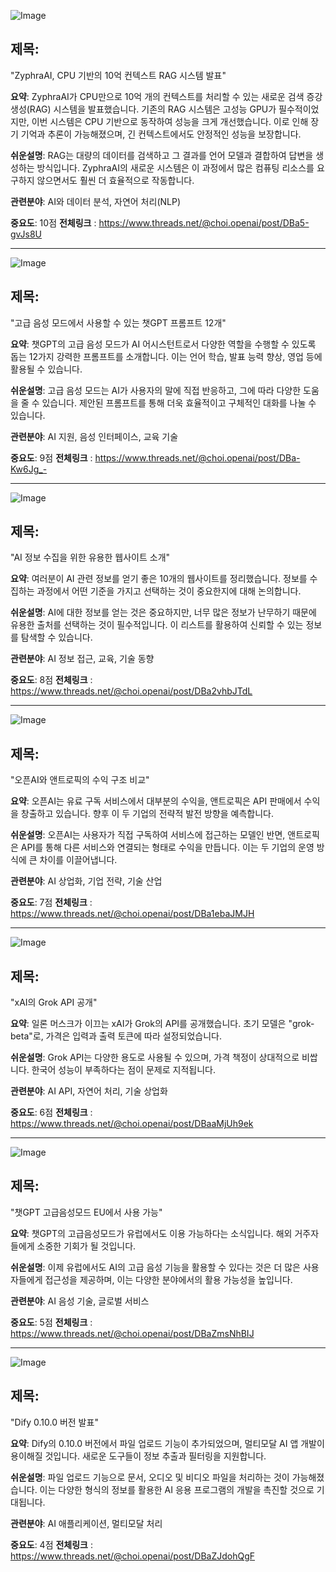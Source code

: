 ![Image](https://scontent-iad3-1.cdninstagram.com/v/t51.29350-15/464259477_862247849052900_4815882406760708241_n.jpg?_nc_cat=108&ccb=1-7&_nc_sid=18de74&_nc_ohc=xeui1J0JFvMQ7kNvgFCg5dl&_nc_zt=23&_nc_ht=scontent-iad3-1.cdninstagram.com&edm=ACx9VUEEAAAA&_nc_gid=AFFVgdOOUupfCFJHW_eRQBU&oh=00_AYC6lPqULJTqaAqbFzn6kFKAB1WRDUBvagLumU5xgMN9Ag&oe=671E0B87)

## 제목:
"ZyphraAI, CPU 기반의 10억 컨텍스트 RAG 시스템 발표"

**요약**:
ZyphraAI가 CPU만으로 10억 개의 컨텍스트를 처리할 수 있는 새로운 검색 증강 생성(RAG) 시스템을 발표했습니다. 기존의 RAG 시스템은 고성능 GPU가 필수적이었지만, 이번 시스템은 CPU 기반으로 동작하여 성능을 크게 개선했습니다. 이로 인해 장기 기억과 추론이 가능해졌으며, 긴 컨텍스트에서도 안정적인 성능을 보장합니다.

**쉬운설명**:
RAG는 대량의 데이터를 검색하고 그 결과를 언어 모델과 결합하여 답변을 생성하는 방식입니다. ZyphraAI의 새로운 시스템은 이 과정에서 많은 컴퓨팅 리소스를 요구하지 않으면서도 훨씬 더 효율적으로 작동합니다.

**관련분야**:
AI와 데이터 분석, 자연어 처리(NLP)

**중요도**: 10점
**전체링크** :  https://www.threads.net/@choi.openai/post/DBa5-gvJs8U

---

![Image](https://scontent-iad3-2.cdninstagram.com/v/t51.29350-15/464048415_860536696189564_7553918807320415183_n.jpg?_nc_cat=106&ccb=1-7&_nc_sid=18de74&_nc_ohc=NPJNIyOAhvEQ7kNvgEcjjDS&_nc_zt=23&_nc_ht=scontent-iad3-2.cdninstagram.com&edm=ACx9VUEEAAAA&_nc_gid=AFFVgdOOUupfCFJHW_eRQBU&oh=00_AYBdPuOiuCiM0zDVSKfY2pc6Pp32wVc1xqIv6XZyNaO4WA&oe=671DF522)

## 제목:
"고급 음성 모드에서 사용할 수 있는 챗GPT 프롬프트 12개"

**요약**:
챗GPT의 고급 음성 모드가 AI 어시스턴트로서 다양한 역할을 수행할 수 있도록 돕는 12가지 강력한 프롬프트를 소개합니다. 이는 언어 학습, 발표 능력 향상, 영업 등에 활용될 수 있습니다.

**쉬운설명**:
고급 음성 모드는 AI가 사용자의 말에 직접 반응하고, 그에 따라 다양한 도움을 줄 수 있습니다. 제안된 프롬프트를 통해 더욱 효율적이고 구체적인 대화를 나눌 수 있습니다.

**관련분야**:
AI 지원, 음성 인터페이스, 교육 기술

**중요도**: 9점
**전체링크** :  https://www.threads.net/@choi.openai/post/DBa-Kw6Jg_-

---

![Image](https://scontent-iad3-1.cdninstagram.com/v/t51.29350-15/463975623_2310943479243712_3182454549598094135_n.jpg?_nc_cat=107&ccb=1-7&_nc_sid=18de74&_nc_ohc=Ge76qW5MZKYQ7kNvgGnyhp-&_nc_zt=23&_nc_ht=scontent-iad3-1.cdninstagram.com&edm=ACx9VUEEAAAA&_nc_gid=AFFVgdOOUupfCFJHW_eRQBU&oh=00_AYDXiN2uIsXceYpfCXdDJLvossjC2BAAGplksLtIgLnmLw&oe=671DFB00)

## 제목:
"AI 정보 수집을 위한 유용한 웹사이트 소개"

**요약**:
여러분이 AI 관련 정보를 얻기 좋은 10개의 웹사이트를 정리했습니다. 정보를 수집하는 과정에서 어떤 기준을 가지고 선택하는 것이 중요한지에 대해 논의합니다.

**쉬운설명**:
AI에 대한 정보를 얻는 것은 중요하지만, 너무 많은 정보가 난무하기 때문에 유용한 출처를 선택하는 것이 필수적입니다. 이 리스트를 활용하여 신뢰할 수 있는 정보를 탐색할 수 있습니다.

**관련분야**:
AI 정보 접근, 교육, 기술 동향

**중요도**: 8점
**전체링크** :  https://www.threads.net/@choi.openai/post/DBa2vhbJTdL

---

![Image](https://scontent-iad3-1.cdninstagram.com/v/t51.29350-15/463730533_1207077973734740_8421800469001333392_n.jpg?_nc_cat=107&ccb=1-7&_nc_sid=18de74&_nc_ohc=oOhFvgB8I50Q7kNvgH9lNAz&_nc_zt=23&_nc_ht=scontent-iad3-1.cdninstagram.com&edm=ACx9VUEEAAAA&_nc_gid=AFFVgdOOUupfCFJHW_eRQBU&oh=00_AYC0d00u2djLq9AEWMxeHywRN7xNgozFwsg_RaQUxVORQQ&oe=671DE7E8)

## 제목:
"오픈AI와 앤트로픽의 수익 구조 비교"

**요약**:
오픈AI는 유료 구독 서비스에서 대부분의 수익을, 앤트로픽은 API 판매에서 수익을 창출하고 있습니다. 향후 이 두 기업의 전략적 발전 방향을 예측합니다.

**쉬운설명**:
오픈AI는 사용자가 직접 구독하여 서비스에 접근하는 모델인 반면, 앤트로픽은 API를 통해 다른 서비스와 연결되는 형태로 수익을 만듭니다. 이는 두 기업의 운영 방식에 큰 차이를 이끌어냅니다.

**관련분야**:
AI 상업화, 기업 전략, 기술 산업

**중요도**: 7점
**전체링크** :  https://www.threads.net/@choi.openai/post/DBa1ebaJMJH

---

![Image](https://scontent-iad3-2.cdninstagram.com/v/t51.29350-15/464264690_1068214851460921_2785286583440173097_n.jpg?_nc_cat=100&ccb=1-7&_nc_sid=18de74&_nc_ohc=UY6Jomq60tkQ7kNvgElOGYQ&_nc_zt=23&_nc_ht=scontent-iad3-2.cdninstagram.com&edm=ACx9VUEEAAAA&_nc_gid=AFFVgdOOUupfCFJHW_eRQBU&oh=00_AYCS-jAN25IJLU_isATOmPQwCc-nD9z_4P2oV9uD2vONAw&oe=671E0106)

## 제목:
"xAI의 Grok API 공개"

**요약**:
일론 머스크가 이끄는 xAI가 Grok의 API를 공개했습니다. 초기 모델은 "grok-beta"로, 가격은 입력과 출력 토큰에 따라 설정되었습니다.

**쉬운설명**:
Grok API는 다양한 용도로 사용될 수 있으며, 가격 책정이 상대적으로 비쌉니다. 한국어 성능이 부족하다는 점이 문제로 지적됩니다.

**관련분야**:
AI API, 자연어 처리, 기술 상업화

**중요도**: 6점
**전체링크** :  https://www.threads.net/@choi.openai/post/DBaaMjUh9ek

---

![Image](https://scontent-iad3-1.cdninstagram.com/v/t51.29350-15/464164380_914552500565254_1573748779533655225_n.jpg?_nc_cat=108&ccb=1-7&_nc_sid=18de74&_nc_ohc=ynqG9WZNLQgQ7kNvgEM5P3R&_nc_zt=23&_nc_ht=scontent-iad3-1.cdninstagram.com&edm=ACx9VUEEAAAA&_nc_gid=AFFVgdOOUupfCFJHW_eRQBU&oh=00_AYA5LKj_87sfVYwIIXq3rLvC2lmJPXhjbyFdoxkIj3LCcg&oe=671DDA65)

## 제목:
"챗GPT 고급음성모드 EU에서 사용 가능"

**요약**:
챗GPT의 고급음성모드가 유럽에서도 이용 가능하다는 소식입니다. 해외 거주자들에게 소중한 기회가 될 것입니다.

**쉬운설명**:
이제 유럽에서도 AI의 고급 음성 기능을 활용할 수 있다는 것은 더 많은 사용자들에게 접근성을 제공하며, 이는 다양한 분야에서의 활용 가능성을 높입니다.

**관련분야**:
AI 음성 기술, 글로벌 서비스

**중요도**: 5점
**전체링크** :  https://www.threads.net/@choi.openai/post/DBaZmsNhBIJ

---

![Image](https://scontent-iad3-1.cdninstagram.com/v/t51.29350-15/464254629_1267680001350847_480340124461509742_n.jpg?_nc_cat=110&ccb=1-7&_nc_sid=18de74&_nc_ohc=CYWYOaOoh7AQ7kNvgGABlU9&_nc_zt=23&_nc_ht=scontent-iad3-1.cdninstagram.com&edm=ACx9VUEEAAAA&_nc_gid=AFFVgdOOUupfCFJHW_eRQBU&oh=00_AYBoHUBlr2rJy7SrDgMhFfTzKJAjdZxh8xE5L4aqu1UFOA&oe=671E09E1)

## 제목:
"Dify 0.10.0 버전 발표"

**요약**:
Dify의 0.10.0 버전에서 파일 업로드 기능이 추가되었으며, 멀티모달 AI 앱 개발이 용이해질 것입니다. 새로운 도구들이 정보 추출과 필터링을 지원합니다.

**쉬운설명**:
파일 업로드 기능으로 문서, 오디오 및 비디오 파일을 처리하는 것이 가능해졌습니다. 이는 다양한 형식의 정보를 활용한 AI 응용 프로그램의 개발을 촉진할 것으로 기대됩니다.

**관련분야**:
AI 애플리케이션, 멀티모달 처리

**중요도**: 4점
**전체링크** :  https://www.threads.net/@choi.openai/post/DBaZJdohQgF